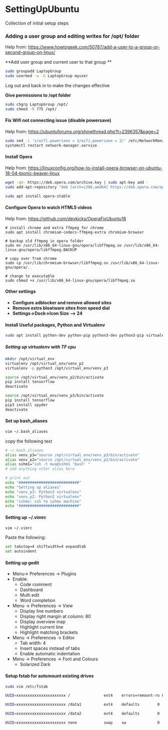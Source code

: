 # SettingUpUbuntu
Collection of initial setup steps

### Adding a user group and editing writes for /opt/ folder

Help from: https://www.howtogeek.com/50787/add-a-user-to-a-group-or-second-group-on-linux/

**Add user group and current user to that group **

```bash
sudo groupadd LaptopGroup
sudo usermod -a -G LaptopGroup myuser
```

Log out and back in to make the changes effective

**Give permissions to /opt folder**

```bash
sudo chgrp LaptopGroup /opt/
sudo chmod -R 775 /opt/
```

#### Fix Wifi not connecting issue (disable powersave)

Help from: https://ubuntuforums.org/showthread.php?t=2396357&page=2

```bash
sudo sed -i 's/wifi.powersave = 3/wifi.powersave = 2/' /etc/NetworkManager/conf.d/default-wifi-powersave-on.conf
systemctl restart network-manager.service
```

#### Install Opera

Help from: https://linuxconfig.org/how-to-install-opera-browser-on-ubuntu-18-04-bionic-beaver-linux

```bash
wget -qO- https://deb.opera.com/archive.key | sudo apt-key add -
sudo add-apt-repository "deb [arch=i386,amd64] https://deb.opera.com/opera-stable/ stable non-free"

sudo apt install opera-stable
```

#### Configure Opera to watch HTML5 videos

Help from: https://github.com/devkicks/OperaFixUbuntu18

```
# install chrome and extra ffmpeg for chrome
sudo apt install chromium-codecs-ffmpeg-extra chromium-browser

# backup old ffmpeg in opera folder
sudo mv /usr/lib/x86_64-linux-gnu/opera/libffmpeg.so /usr/lib/x86_64-linux-gnu/opera/libffmpeg.BACKUP

# copy over from chrome
sudo cp /usr/lib/chromium-browser/libffmpeg.so /usr/lib/x86_64-linux-gnu/opera/.

# change to executable
sudo chmod +x /usr/lib/x86_64-linux-gnu/opera/libffmpeg.so
```

#### Other settings

- **Configure adblocker and remove allowed sites**
- **Remove extra bloatware sites from speed dial**
- **Settings->Dock->Icon Size --> 24**

#### Install Useful packages, Python and Virtualenv

```bash
sudo apt install python-dev python-pip python3-dev python3-pip virtualenv vim-gnome tmux gedit-plugins
```

##### Setting up virtualenv with TF cpu

``` bash
mkdir /opt/virtual_env
virtualenv /opt/virtual_env/venv_p2
virtualenv -p python3 /opt/virtual_env/venv_p3

source /opt/virtual_env/venv_p2/bin/activate
pip install tensorflow
deactivate

source /opt/virtual_env/venv_p3/bin/activate
pip install tensorflow
pip3 install spyder
deactivate
```

#### Set up bash_aliases

```bash
vim ~/.bash_aliases
```

copy the following text

```bash
# ~/.bash_aliases
alias venv_p3="source /opt/virtual_env/venv_p3/bin/activate"
alias venv_p2="source /opt/virtual_env/venv_p2/bin/activate"
alias sshm1="ssh -t mua@sshm1 'bash' "
# add anything other alias here

# print out
echo "###########################"
echo "Setting up aliases"
echo "venv_p3: Python3 virtualenv"
echo "venv_p2: Python2 virtualenv"
echo "sshmx: ssh to sshmx machine"
echo "###########################"

```

#### Setting up ~/.vimrc

```bash
vim ~/.vimrc
```

Paste the following:

````bash
set tabstop=4 shiftwidth=4 expandtab
set autoindent
````

#### Setting up gedit

- Menu-> Preferences -> Plugins
- Enable:
  - Code comment
  - Dashboard
  - Multi edit
  - Word completion
- Menu -> Preferences -> View
  - Display line numbers
  - Display right margin at column: 80
  - Display overview map
  - Highlight current line
  - Highlight matching brackets
- Menu -> Preferences -> Editor
  - Tab width: 4
  - Insert spaces instead of tabs
  - Enable automatic indentation
- Menu -> Preferences -> Font and Colours
  - Solarized Dark

#### Setup fstab for automount existing drives
````bash
sudo vim /etc/fstab
````

````bash
UUID=xxxxxxxxxxxxxxxxxxxxxx /               ext4    errors=remount-ro 0       1

UUID=xxxxxxxxxxxxxxxxxxxxxx /data1          ext4    defaults        0       2

UUID=xxxxxxxxxxxxxxxxxxxxxx /data2          ext4    defaults        0       2

UUID=xxxxxxxxxxxxxxxxxxxxxx none            swap    sw              0       0
````
